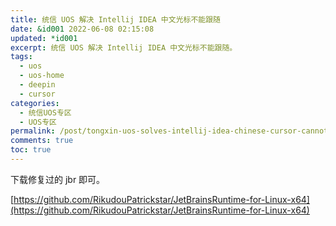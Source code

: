 ```yaml
---
title: 统信 UOS 解决 Intellij IDEA 中文光标不能跟随
date: &id001 2022-06-08 02:15:08
updated: *id001
excerpt: 统信 UOS 解决 Intellij IDEA 中文光标不能跟随。
tags:
  - uos
  - uos-home
  - deepin
  - cursor
categories:
  - 统信UOS专区
  - UOS专区
permalink: /post/tongxin-uos-solves-intellij-idea-chinese-cursor-cannot-follow.html
comments: true
toc: true
---
```

下载修复过的 jbr 即可。

[https://github.com/RikudouPatrickstar/JetBrainsRuntime-for-Linux-x64](https://github.com/RikudouPatrickstar/JetBrainsRuntime-for-Linux-x64)